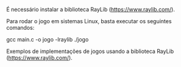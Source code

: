É necessário instalar a biblioteca RayLib (https://www.raylib.com/).

Para rodar o jogo em sistemas Linux, basta executar os seguintes comandos:

gcc main.c -o jogo -lraylib
./jogo

Exemplos de implementações de jogos usando a biblioteca RayLib (https://www.raylib.com/).
